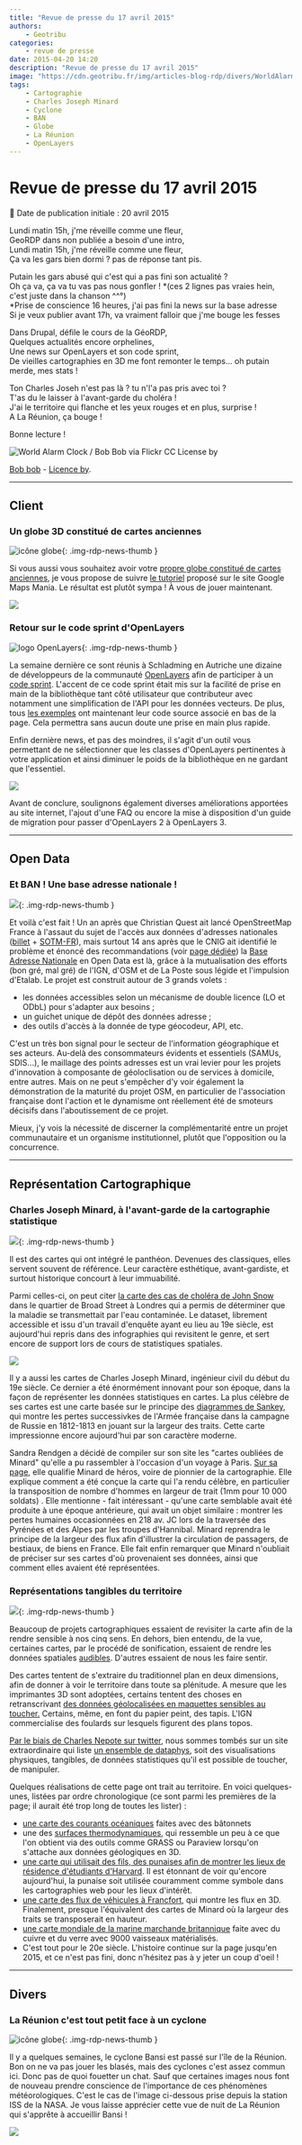 ```yaml
---
title: "Revue de presse du 17 avril 2015"
authors:
    - Geotribu
categories:
    - revue de presse
date: 2015-04-20 14:20
description: "Revue de presse du 17 avril 2015"
image: "https://cdn.geotribu.fr/img/articles-blog-rdp/divers/WorldAlarmClock.jpg"
tags:
    - Cartographie
    - Charles Joseph Minard
    - Cyclone
    - BAN
    - Globe
    - La Réunion
    - OpenLayers
---
```


# Revue de presse du 17 avril 2015

:calendar: Date de publication initiale : 20 avril 2015

Lundi matin 15h, j'me réveille comme une fleur,  
GeoRDP dans non publiée a besoin d'une intro,  
Lundi matin 15h, j'me réveille comme une fleur,  
Ça va les gars bien dormi ? pas de réponse tant pis.

Putain les gars abusé qui c'est qui a pas fini son actualité ?  
Oh ça va, ça va tu vas pas nous gonfler ! *(ces 2 lignes pas vraies hein, c'est juste dans la chanson ^^°)  
*Prise de conscience 16 heures, j'ai pas fini la news sur la base adresse  
Si je veux publier avant 17h, va vraiment falloir que j'me bouge les fesses

Dans Drupal, défile le cours de la GéoRDP,  
Quelques actualités encore orphelines,  
Une news sur OpenLayers et son code sprint,  
De vieilles cartographies en 3D me font remonter le temps... oh putain merde, mes stats !

Ton Charles Joseh n'est pas là ? tu n'l'a pas pris avec toi ?  
T'as du le laisser à l'avant-garde du choléra !  
J'ai le territoire qui flanche et les yeux rouges et en plus, surprise !  
A La Réunion, ça bouge !

Bonne lecture !

![World Alarm Clock / Bob Bob via Flickr CC License by](https://cdn.geotribu.fr/img/articles-blog-rdp/divers/WorldAlarmClock.jpg)

[Bob bob](https://flic.kr/p/8xzR9V) - [Licence by](https://creativecommons.org/licenses/by/2.0/).

----

## Client

### Un globe 3D constitué de cartes anciennes

![icône globe](https://cdn.geotribu.fr/img/internal/icons-rdp-news/world.png "icône globe"){: .img-rdp-news-thumb }

Si vous aussi vous souhaitez avoir votre [propre globe constitué de cartes anciennes](http://homepage.ntlworld.com/keir.clarke/web/webGLglobe.htm), je vous propose de suivre [le tutoriel](http://googlemapsmania.blogspot.com/2015/04/the-antique-webgl-globe.html) proposé sur le site Google Maps Mania. Le résultat est plutôt sympa ! À vous de jouer maintenant.

![](https://cdn.geotribu.fr/img/articles-blog-rdp/capture-ecran/mapsmania_0.jpg)

### Retour sur le code sprint d'OpenLayers

![logo OpenLayers](https://cdn.geotribu.fr/img/logos-icones/logiciels_librairies/openlayers.png){: .img-rdp-news-thumb }

La semaine dernière ce sont réunis à Schladming en Autriche une dizaine de développeurs de la communauté [OpenLayers](https://openlayers.org/) afin de participer à un [code sprint](http://blog.openlayers.org/2015/04/07/openlayers-code-sprint-in-schladming-austria/). L'accent de ce code sprint était mis sur la facilité de prise en main de la bibliothèque tant côté utilisateur que contributeur avec notamment une simplification de l'API pour les données vecteurs. De plus, tous [les exemples](https://openlayers.org/en/master/examples/) ont maintenant leur code source associé en bas de la page. Cela permettra sans aucun doute une prise en main plus rapide.

Enfin dernière news, et pas des moindres, il s'agit d'un outil vous permettant de ne sélectionner que les classes d'OpenLayers pertinentes à votre application et ainsi diminuer le poids de la bibliothèque en ne gardant que l'essentiel.

![](https://cdn.geotribu.fr/img/articles-blog-rdp/capture-ecran/buildtool.png)

Avant de conclure, soulignons également diverses améliorations apportées au site internet, l'ajout d'une FAQ ou encore la mise à disposition d'un guide de migration pour passer d'OpenLayers 2 à OpenLayers 3.

----

## Open Data

### Et BAN ! Une base adresse nationale !

![](https://cdn.geotribu.fr/img/logos-icones/divers/open_data.jpg){: .img-rdp-news-thumb }

Et voilà c'est fait ! Un an après que Christian Quest ait lancé OpenStreetMap France à l'assaut du sujet de l'accès aux données d'adresses nationales ([billet](http://openstreetmap.fr/blogs/cquest/BAN-a-cote-de-la-plaque) + [SOTM-FR](http://fr.slideshare.net/VincentDeChateauThie/sotm-fr2014outiladresses-33195803)), mais surtout 14 ans après que le CNIG ait identifié le problème et énoncé des recommandations (voir [page dédiée](http://archives.cnig.gouv.fr/Front/index.php?RID=78)) la [Base Adresse Nationale](https://adresse.data.gouv.fr/) en Open Data est là, grâce à la mutualisation des efforts (bon gré, mal gré) de l'IGN, d'OSM et de La Poste sous légide et l'impulsion d'Etalab. Le projet est construit autour de 3 grands volets :

- les données accessibles selon un mécanisme de double licence (LO et ODbL) pour s'adapter aux besoins ;
- un guichet unique de dépôt des données adresse ;
- des outils d'accès à la donnée de type géocodeur, API, etc.

C'est un très bon signal pour le secteur de l'information géographique et ses acteurs. Au-delà des consommateurs évidents et essentiels (SAMUs, SDIS...), le maillage des points adresses est un vrai levier pour les projets d'innovation à composante de géoloclisation ou de services à domicile, entre autres. Mais on ne peut s'empêcher d'y voir également la démonstration de la maturité du projet OSM, en particulier de l'association française dont l'action et le dynamisme ont réellement été de smoteurs décisifs dans l'aboutissement de ce projet.

Mieux, j'y vois la nécessité de discerner la complémentarité entre un projet communautaire et un organisme institutionnel, plutôt que l'opposition ou la concurrence.

----

## Représentation Cartographique

### Charles Joseph Minard, à l'avant-garde de la cartographie statistique

![](https://cdn.geotribu.fr/img/logos-icones/flux.png){: .img-rdp-news-thumb }

Il est des cartes qui ont intégré le panthéon. Devenues des classiques, elles servent souvent de référence. Leur caractère esthétique, avant-gardiste, et surtout historique concourt à leur immuabilité.

Parmi celles-ci, on peut citer [la carte des cas de choléra de John Snow](https://fr.wikipedia.org/wiki/%C3%89pid%C3%A9mie_de_chol%C3%A9ra_de_Broad_Street_(1854)) dans le quartier de Broad Street à Londres qui a permis de déterminer que la maladie se transmettait par l'eau contaminée. Le dataset, librement accessible et issu d'un travail d'enquête ayant eu lieu au 19e siècle, est aujourd'hui repris dans des infographies qui revisitent le genre, et sert encore de support lors de cours de statistiques spatiales.

[![](https://cdn.geotribu.fr/img/articles-blog-rdp/divers/minard.jpg)](https://sandrarendgen.wordpress.com/2013/06/22/the-forgotten-maps-of-minard/)

Il y a aussi les cartes de Charles Joseph Minard, ingénieur civil du début du 19e siècle. Ce dernier a été énormément innovant pour son époque, dans la façon de représenter les données statistiques en cartes. La plus célèbre de ses cartes est une carte basée sur le principe des [diagrammes de Sankey,](https://fr.wikipedia.org/wiki/Diagramme_de_Sankey) qui montre les pertes successivkes de l'Armée française dans la campagne de Russie en 1812-1813 en jouant sur la largeur des traits. Cette carte impressionne encore aujourd'hui par son caractère moderne.

Sandra Rendgen a décidé de compiler sur son site les "cartes oubliées de Minard" qu'elle a pu rassembler à l'occasion d'un voyage à Paris. [Sur sa page](https://sandrarendgen.wordpress.com/2013/06/22/the-forgotten-maps-of-minard/), elle qualifie Minard de héros, voire de pionnier de la cartographie. Elle explique comment a été conçue la carte qui l'a rendu célèbre, en particulier la transposition de nombre d'hommes en largeur de trait (1mm pour 10 000 soldats) . Elle mentionne - fait intéressant - qu'une carte semblable avait été produite à une époque antérieure, qui avait un objet similaire : montrer les pertes humaines occasionnées en 218 av. JC lors de la traversée des Pyrénées et des Alpes par les troupes d'Hannibal. Minard reprendra le principe de la largeur des flux afin d'illustrer la circulation de passagers, de bestiaux, de biens en France. Elle fait enfin remarquer que Minard n'oubliait de préciser sur ses cartes d'où provenaient ses données, ainsi que comment elles avaient été représentées.

### Représentations tangibles du territoire

![](https://cdn.geotribu.fr/img/logos-icones/matiere.png){: .img-rdp-news-thumb }

Beaucoup de projets cartographiques essaient de revisiter la carte afin de la rendre sensible à nos cinq sens. En dehors, bien entendu, de la vue, certaines cartes, par le procédé de sonification, essaient de rendre les données spatiales [audibles](https://datadrivendj.com/). D'autres essaient de nous les faire sentir.

Des cartes tentent de s'extraire du traditionnel plan en deux dimensions, afin de donner à voir le territoire dans toute sa plénitude. A mesure que les imprimantes 3D sont adoptées, certains tentent des choses en retranscrivant [des données géolocalisées en maquettes sensibles au toucher.](https://www.mapbox.com/blog/weekend-hack-printing-3d-tiles/) Certains, même, en font du papier peint, des tapis. L'IGN commercialise des foulards sur lesquels figurent des plans topos.

[Par le biais de Charles Nepote sur twitter](https://twitter.com/CharlesNepote/status/585828448595238912), nous sommes tombés sur un site extraordinaire qui liste [un ensemble de dataphys](http://dataphys.org/list/), soit des visualisations physiques, tangibles, de données statistiques qu'il est possible de toucher, de manipuler.

Quelques réalisations de cette page ont trait au territoire. En voici quelques-unes, listées par ordre chronologique (ce sont parmi les premières de la page; il aurait été trop long de toutes les lister) :

- [une carte des courants océaniques](http://dataphys.org/list/marshall-islands-stick-charts/) faites avec des bâtonnets
- une des [surfaces thermodynamiques](http://dataphys.org/list/thermodynamic-surfaces/), qui ressemble un peu à ce que l'on obtient via des outils comme GRASS ou Paraview lorsqu'on s'attache aux données géologiques en 3D.
- [une carte qui utilisait des fils, des punaises afin de montrer les lieux de résidence d'étudiants d'Harvard](http://dataphys.org/list/pin-maps/). Il est étonnant de voir qu'encore aujourd'hui, la punaise soit utilisée couramment comme symbole dans les cartographies web pour les lieux d'intérêt.
- [une carte des flux de véhicules à Francfort](http://dataphys.org/list/frankfurt-streetcar-load/), qui montre les flux en 3D. Finalement, presque l'équivalent des cartes de Minard où la largeur des traits se transposerait en hauteur.
- [une carte mondiale de la marine marchande britannique](http://dataphys.org/list/map-of-great-britains-marine-trade/) faite avec du cuivre et du verre avec 9000 vaisseaux matérialisés.
- C'est tout pour le 20e siècle. L'histoire continue sur la page jusqu'en 2015, et ce n'est pas fini, donc n'hésitez pas à y jeter un coup d'oeil !

----

## Divers

### La Réunion c'est tout petit face à un cyclone

![icône globe](https://cdn.geotribu.fr/img/internal/icons-rdp-news/world.png "icône globe"){: .img-rdp-news-thumb }

Il y a quelques semaines, le cyclone Bansi est passé sur l'île de la Réunion. Bon on ne va pas jouer les blasés, mais des cyclones c'est assez commun ici. Donc pas de quoi fouetter un chat. Sauf que certaines images nous font de nouveau prendre conscience de l'importance de ces phénomènes météorologiques. C'est le cas de l'image ci-dessous prise depuis la station ISS de la NASA. Je vous laisse apprécier cette vue de nuit de La Réunion qui s'apprête à accueillir Bansi !

![](https://cdn.geotribu.fr/img/articles-blog-rdp/capture-ecran/NASA1-620x412.jpg)
